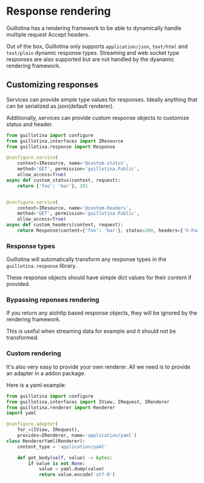 # Response rendering

Guillotina has a rendering framework to be able to dynamically handle multiple
request Accept headers.

Out of the box, Guillotina only supports `application/json`, `text/html` and `text/plain`
dynamic response types. Streaming and web socket type responses are also supported
but are not handled by the dyanamic rendering framework.


## Customizing responses

Services can provide simple type values for responses. Ideally anything that can be
serialized as json(default renderer).

Additionally, services can provide custom response objects to customize status and header.


```python
from guillotina import configure
from guillotina.interfaces import IResource
from guillotina.response import Response

@configure.service(
    context=IResource, name='@custom-status',
    method='GET', permission='guillotina.Public',
    allow_access=True)
async def custom_status(context, request):
    return {'foo': 'bar'}, 201


@configure.service(
    context=IResource, name='@custom-headers',
    method='GET', permission='guillotina.Public',
    allow_access=True)
async def custom_headers(context, request):
    return Response(content={'foo': 'bar'}, status=200, headers={'X-Foobar', 'foobar'})

```


### Response types

Guillotina will automatically transform any response types in the `guillotina.response`
library.

These response objects should have simple dict values for their content if provided.


### Bypassing reponses rendering

If you return any aiohttp based response objects, they will be ignored by the rendering
framework.

This is useful when streaming data for example and it should not be transformed.


### Custom rendering

It's also very easy to provide your own renderer. All we need is to provide an adapter
in a addon package.

Here is a yaml example:


```python
from guillotina import configure
from guillotina.interfaces import IView, IRequest, IRenderer
from guillotina.renderer import Renderer
import yaml

@configure.adapter(
    for_=(IView, IRequest),
    provides=IRenderer, name='application/yaml')
class RendererYaml(Renderer):
    content_type = 'application/yaml'

    def get_body(self, value) -> bytes:
        if value is not None:
            value = yaml.dump(value)
            return value.encode('utf-8')
```
